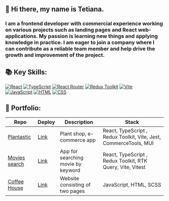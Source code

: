 ## 👋 Hi there, my name is Tetiana.

### I am a frontend developer with commercial experience working on various projects such as landing pages and React web-applications. My passion is learning new things and applying knowledge in practice. I am eager to join a company where I can contribute as a reliable team member and help drive the growth and improvement of the project.  

## 📚 Key Skills:  
  
[![React](https://img.shields.io/badge/-React-61DAFB?style=flat-square&logo=react&logoColor=black)](https://react.dev/) 
[![TypeScript](https://img.shields.io/badge/-TypeScript-3178C6?style=flat-square&logo=typescript&logoColor=white)](https://www.typescriptlang.org/) 
[![React Router](https://img.shields.io/badge/-React%20Router-CA4245?style=flat-square&logo=react-router&logoColor=white)](https://reactrouter.com/) 
[![Redux Toolkit](https://img.shields.io/badge/-Redux%20Toolkit-764ABC?style=flat-square&logo=redux&logoColor=white)](https://redux-toolkit.js.org/) 
[![Vite](https://img.shields.io/badge/-Vite-646CFF?style=flat-square&logo=vite&logoColor=white)](https://vitejs.dev/)  
[![JavaScript](https://img.shields.io/badge/-JavaScript-F7DF1E?style=flat-square&logo=javascript&logoColor=black)](https://developer.mozilla.org/en-US/docs/Web/JavaScript) 
[![HTML](https://img.shields.io/badge/-HTML-E34F26?style=flat-square&logo=html5&logoColor=white)](https://developer.mozilla.org/en-US/docs/Web/HTML)
[![CSS](https://img.shields.io/badge/-CSS-1572B6?style=flat-square&logo=css3&logoColor=white)](https://developer.mozilla.org/en-US/docs/Web/CSS) 

## 🚀 Portfolio:  

| Repo | Deploy | Description | Stack |
| ----------- | ----------- | ----------- | ----------- |
| [Plantastic](https://github.com/frrrolova/e-commerce) | [Link](https://plantastic-green-shop.netlify.app/) | Plant shop, e-commerce app | React, TypeScript , Redux Toolkit, Vite, Jest, CommerceTools, MUI |
| [Movies search](https://github.com/tanykos/movies-search) | [Link](https://tanykos-movies-search.netlify.app/) | App for searching movie by keyword | React, TypeScript , Redux Toolkit, RTK Query, Vite, Vitest |
| [Coffee House](https://github.com/tanykos/coffee-house) | [Link](https://tanykos.github.io/coffee-house/) | Website consisting of two pages | JavaScript, HTML, SCSS |












